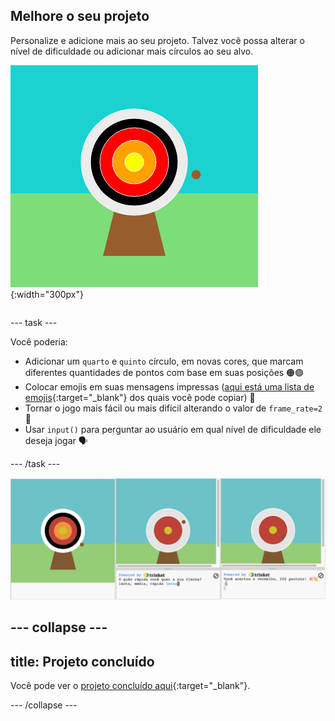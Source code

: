 ## Melhore o seu projeto

<div style="display: flex; flex-wrap: wrap">
<div style="flex-basis: 200px; flex-grow: 1; margin-right: 15px;">
Personalize e adicione mais ao seu projeto. Talvez você possa alterar o nível de dificuldade ou adicionar mais círculos ao seu alvo.
</div>
<div>

![A área de saída mostrando um alvo com cinco círculos.](images/five_circles.png){:width="300px"}

</div>
</div>

--- task ---

Você poderia:

+ Adicionar um `quarto` e `quinto` círculo, em novas cores, que marcam diferentes quantidades de pontos com base em suas posições 🟠🟣
+ Colocar emojis em suas mensagens impressas ([aqui está uma lista de emojis](https://unicode.org/emoji/charts/full-emoji-list.html){:target="_blank"} dos quais você pode copiar) 🎯
+ Tornar o jogo mais fácil ou mais difícil alterando o valor de `frame_rate=2`💨
+ Usar `input()` para perguntar ao usuário em qual nível de dificuldade ele deseja jogar 🗣️

--- /task ---

![Três ideias de projetos, uma com cinco círculos, uma com entrada input através de pergunta para definir a dificuldade e outra com emojis na mensagem de pontos.](images/upgrade-ideas.png)

--- collapse ---
---
title: Projeto concluído
---

Você pode ver o [projeto concluído aqui](https://editor.raspberrypi.org/pt-BR/projects/target-practice-solution){:target="_blank"}.

--- /collapse ---
